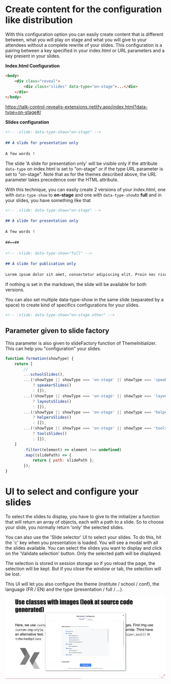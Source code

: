 # Create content for the configuration like distribution

With this configuration option you can easily create content that is different between, what you will play on stage and what you will give to your attendees without a complete rewrite of your slides. This configuration is a pairing between a key specified in your index.html or URL parameters and a key present in your slides.

**Index.html Configuration**

```html
<body>
    <div class="reveal">
        <div class="slides" data-type="on-stage">...</div>
    </div>
</body>
```

https://talk-control-revealjs-extensions.netlify.app/index.html?data-type=on-stage#/

**Slides configuration**

```markdown
<!-- .slide: data-type-show="on-stage" -->

## A slide for presentation only

A few words !
```

The slide 'A slide for presentation only' will be visible only if the attribute `data-type` on index.html is set to "on-stage" or if the type URL parameter is set to "on-stage".
Note that as for the themes described above, the URL parameter takes precedence over the HTML attribute.

With this technique, you can easily create 2 versions of your index.html, one with `data-type-show` to **on-stage** and one with `data-type-show`to **full** and in your slides, you have something like that

```markdown
<!-- .slide: data-type-show="on-stage" -->

## A slide for presentation only

A few words !

##==##

<!-- .slide: data-type-show="full" -->

## A slide for publication only

Lorem ipsum dolor sit amet, consectetur adipiscing elit. Proin nec risus leo. Vestibulum condimentum orci in urna auctor aliquet. Quisque mi erat, placerat non porttitor ut, gravida eu erat. Fusce semper ipsum vel nibh porttitor aliquam. Cras sed porttitor est, id scelerisque odio. Pellentesque sit amet imperdiet ex. Aliquam erat.
```

If nothing is set in the markdown, the slide will be available for both versions.

You can also set multiple data-type-show in the same slide (separated by a space) to create kind of specifics configurations for your slides.

```markdown
<!-- .slide: data-type-show="on-stage other" -->
```

## Parameter given to slide factory

This parameter is also given to slideFactory function of ThemeInitializer. This can help you "configuration" your slides.

```javascript
function formation(showType) {
    return [
        //
        ...schoolSlides(),
        ...(!showType || showType === 'on-stage' || showType === 'speakers'
            ? speakerSlides()
            : []),
        ...(!showType || showType === 'on-stage' || showType === 'layouts'
            ? layoutsSlides()
            : []),
        ...(!showType || showType === 'on-stage' || showType === 'helpers'
            ? helpersSlides()
            : []),
        ...(!showType || showType === 'on-stage' || showType === 'tools'
            ? toolsSlides()
            : []),
    ]
        .filter((element) => element !== undefined)
        .map((slidePath) => {
            return { path: slidePath };
        });
}
```

# UI to select and configure your slides

To select the slides to display, you have to give to the initializer a function that will return an array of objects, each with a path to a slide. So to choose your slide, you normally return 'only' the selected slides.

You can also use the 'Slide selector' UI to select your slides. To do this, hit the 'c' key when you presentation is loaded. You will see a modal with all the slides available. You can select the slides you want to display and click on the 'Validate selection' button. Only the selected path will be displayed.

The selection is stored in session storage so if you reload the page, the selection will be kept. But if you close the window or tab, the selection will be lost.

This UI will let you also configure the theme (institute / school / conf), the language (FR / EN) and the type (presentation / full / ...).

![](./imgs/ui-selector.png)

